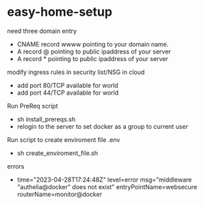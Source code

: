 # easy-home-setup

need three domain entry

* CNAME record wwww pointing to your domain name.
* A record @ pointing to public ipaddress of your server
* A record * pointing to public ipaddress of your server

modify ingress rules in security list/NSG in cloud

* add port 80/TCP available for world
* add port 44/TCP available for world 

Run PreReq script
* sh install_prereqs.sh
* relogin to the server to set docker as a group to current user

Run script to create enviroment file .env
* sh create_enviroment_file.sh  


errors
* time="2023-04-28T17:24:48Z" level=error msg="middleware \"authelia@docker\" does not exist" entryPointName=websecure routerName=monitor@docker
